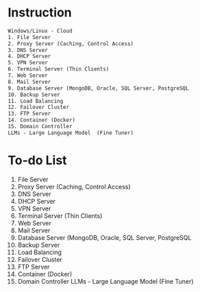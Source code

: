 # Instruction

```txt
Windows/Linux - Cloud
1. File Server
2. Proxy Server (Caching, Control Access)
3. DNS Server
4. DHCP Server
5. VPN Server
6. Terminal Server (Thin Clients)
7. Web Server
8. Mail Server
9. Database Server (MongoDB, Oracle, SQL Server, PostgreSQL
10. Backup Server
11. Load Balancing
12. Failover Cluster
13. FTP Server
14. Container (Docker)
15. Domain Controller
LLMs - Large Language Model  (Fine Tuner)
```

# To-do List

1. File Server
2. Proxy Server (Caching, Control Access)
3. DNS Server
4. DHCP Server
5. VPN Server
6. Terminal Server (Thin Clients)
7. Web Server
8. Mail Server
9. Database Server (MongoDB, Oracle, SQL Server, PostgreSQL
10. Backup Server
11. Load Balancing
12. Failover Cluster
13. FTP Server
14. Container (Docker)
15. Domain Controller
    LLMs - Large Language Model (Fine Tuner)
